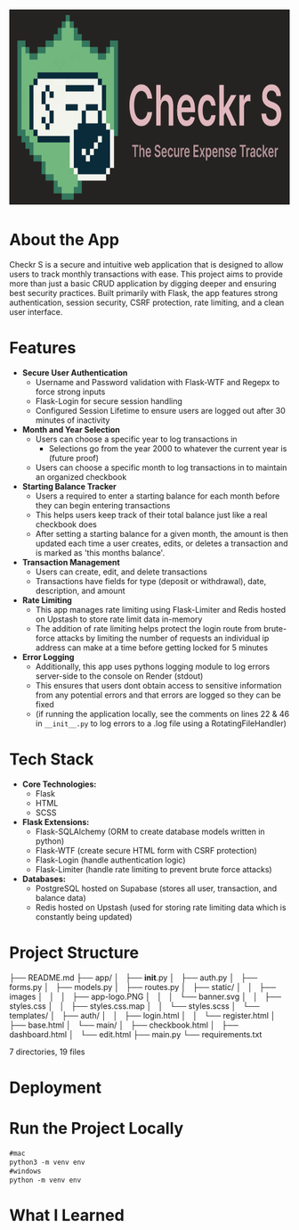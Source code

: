 # <img src="app/static/images/banner.svg" width="100%" height="350px">

# About the App
Checkr S is a secure and intuitive web application that is designed to allow users to track monthly transactions with ease.
This project aims to provide more than just a basic CRUD application by digging deeper and ensuring best security practices.
Built primarily with Flask, the app features strong authentication, session security, CSRF protection, rate limiting, and a clean user interface.

# Features
- **Secure User Authentication**
    - Username and Password validation with Flask-WTF and Regepx to force strong inputs
    - Flask-Login for secure session handling
    - Configured Session Lifetime to ensure users are logged out after 30 minutes of inactivity
- **Month and Year Selection**
    - Users can choose a specific year to log transactions in
        - Selections go from the year 2000 to whatever the current year is (future proof)
    - Users can choose a specific month to log transactions in to maintain an organized checkbook
- **Starting Balance Tracker**
    - Users a required to enter a starting balance for each month before they can begin entering transactions
    - This helps users keep track of their total balance just like a real checkbook does
    - After setting a starting balance for a given month, the amount is then updated each time a user creates, edits, or deletes a transaction
    and is marked as 'this months balance'.
- **Transaction Management**
    - Users can create, edit, and delete transactions
    - Transactions have fields for type (deposit or withdrawal), date, description, and amount
- **Rate Limiting**
    - This app manages rate limiting using Flask-Limiter and Redis hosted on Upstash to store rate limit data in-memory
    - The addition of rate limiting helps protect the login route from brute-force attacks by limiting the number of requests an individual ip address can make at a time before getting locked for 5 minutes
- **Error Logging**
    - Additionally, this app uses pythons logging module to log errors server-side to the console on Render (stdout)
    - This ensures that users dont obtain access to sensitive information from any potential errors and that errors are logged so they can be fixed
    - (if running the application locally, see the comments on lines 22 & 46 in `__init__.py` to log errors to a .log file using a RotatingFileHandler)

# Tech Stack
- **Core Technologies:**
    - Flask
    - HTML
    - SCSS
- **Flask Extensions:**
    - Flask-SQLAlchemy (ORM to create database models written in python)
    - Flask-WTF (create secure HTML form with CSRF protection)
    - Flask-Login (handle authentication logic)
    - Flask-Limiter (handle rate limiting to prevent brute force attacks)
- **Databases:**
    - PostgreSQL hosted on Supabase (stores all user, transaction, and balance data)
    - Redis hosted on Upstash (used for storing rate limiting data which is constantly being updated)

# Project Structure
├── README.md
├── app/
│   ├── __init__.py
│   ├── auth.py
│   ├── forms.py
│   ├── models.py
│   ├── routes.py
│   ├── static/
│   │   ├── images
│   │   │   ├── app-logo.PNG
│   │   │   └── banner.svg
│   │   ├── styles.css
│   │   ├── styles.css.map
│   │   └── styles.scss
│   └── templates/
│       ├── auth/
│       │   ├── login.html
│       │   └── register.html
│       ├── base.html
│       └── main/
│           ├── checkbook.html
│           ├── dashboard.html
│           └── edit.html
├── main.py
└── requirements.txt

7 directories, 19 files


# Deployment

# Run the Project Locally
```
#mac
python3 -m venv env
#windows
python -m venv env
```

# What I Learned

